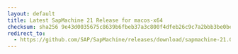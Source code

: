 ```yaml
---
layout: default
title: Latest SapMachine 21 Release for macos-x64
checksum: sha256 9e43d0035675c8639b6fbeb37a3c800f4dfeb26c9c7a2bbb3be0be21d4219464
redirect_to:
  - https://github.com/SAP/SapMachine/releases/download/sapmachine-21.0.1/sapmachine-jre-21.0.1_macos-x64_bin.tar.gz
---
```

